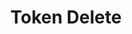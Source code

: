---
title: Token Delete
position: 1.3
type: delete
description: Xóa token hiện tại
content_markdown: |-
  API sử dụng để xóa token đang sử dụng
  | -
  Đường dẫn: /api/v1/auth/tokens
left_code_blocks:
  - code_block: |-
      r = requests.delete("http://portalurl/api/v1/auth/tokens", token="YOUR_TOKEN_KEY")
      print r.text
    title: Python
    language: python
---